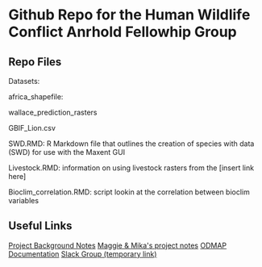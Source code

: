 # Github Repo for the Human Wildlife Conflict Anrhold Fellowhip Group

## Repo Files

Datasets:

africa_shapefile:

wallace_prediction_rasters

GBIF_Lion.csv

SWD.RMD: R Markdown file that outlines the creation of species with data (SWD) for use with the Maxent GUI

Livestock.RMD: information on using livestock rasters from the [insert link here]

Bioclim_correlation.RMD: script lookin at the correlation between bioclim variables

## Useful Links
[Project Background Notes](https://docs.google.com/document/d/1ra-ZNB6CdaiyI0D5DSjjCjhgxTDMzOY4mdLgj1ppPa4/edit?usp=sharing)
[Maggie & Mika's project notes](https://docs.google.com/document/d/1WfQUMGLqzDge0QEOsIzXXzvaXOcKKox7SyCAX3pT8Zk/edit?usp=sharing)
[ODMAP Documentation](https://docs.google.com/document/d/1gNyrZiQGowUutnNfpfpKjwi6gAXWLaEiY1dPHGPFJ_M/edit?usp=sharing)
[Slack Group (temporary link)](https://join.slack.com/t/arnhold-fellows/shared_invite/zt-w24b68p0-h5gKsgLXt80Ioorgf5jI4w)
